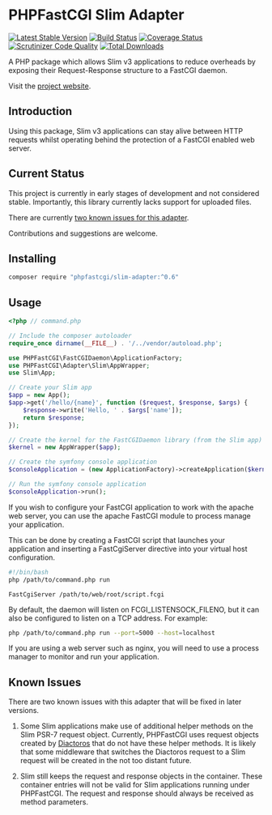 # PHPFastCGI Slim Adapter

[![Latest Stable Version](https://poser.pugx.org/phpfastcgi/slim-adapter/v/stable)](https://packagist.org/packages/phpfastcgi/slim-adapter)
[![Build Status](https://travis-ci.org/PHPFastCGI/SlimAdapter.svg?branch=master)](https://travis-ci.org/PHPFastCGI/SlimAdapter)
[![Coverage Status](https://coveralls.io/repos/PHPFastCGI/SlimAdapter/badge.svg?branch=master&service=github)](https://coveralls.io/github/PHPFastCGI/SlimAdapter?branch=master)
[![Scrutinizer Code Quality](https://scrutinizer-ci.com/g/PHPFastCGI/SlimAdapter/badges/quality-score.png?b=master)](https://scrutinizer-ci.com/g/PHPFastCGI/SlimAdapter/?branch=master)
[![Total Downloads](https://poser.pugx.org/phpfastcgi/slim-adapter/downloads)](https://packagist.org/packages/phpfastcgi/slim-adapter)

A PHP package which allows Slim v3 applications to reduce overheads by exposing their Request-Response structure to a FastCGI daemon.

Visit the [project website](http://phpfastcgi.github.io/).

## Introduction

Using this package, Slim v3 applications can stay alive between HTTP requests whilst operating behind the protection of a FastCGI enabled web server.

## Current Status

This project is currently in early stages of development and not considered stable. Importantly, this library currently lacks support for uploaded files.

There are currently [two known issues for this adapter](#known-issues).

Contributions and suggestions are welcome.

## Installing

```sh
composer require "phpfastcgi/slim-adapter:^0.6"
```

## Usage

```php
<?php // command.php

// Include the composer autoloader
require_once dirname(__FILE__) . '/../vendor/autoload.php';

use PHPFastCGI\FastCGIDaemon\ApplicationFactory;
use PHPFastCGI\Adapter\Slim\AppWrapper;
use Slim\App;

// Create your Slim app
$app = new App();
$app->get('/hello/{name}', function ($request, $response, $args) {
    $response->write('Hello, ' . $args['name']);
    return $response;
});

// Create the kernel for the FastCGIDaemon library (from the Slim app)
$kernel = new AppWrapper($app);

// Create the symfony console application
$consoleApplication = (new ApplicationFactory)->createApplication($kernel);

// Run the symfony console application
$consoleApplication->run();
```

If you wish to configure your FastCGI application to work with the apache web server, you can use the apache FastCGI module to process manage your application.

This can be done by creating a FastCGI script that launches your application and inserting a FastCgiServer directive into your virtual host configuration.

```sh
#!/bin/bash
php /path/to/command.php run
```

```
FastCgiServer /path/to/web/root/script.fcgi
```

By default, the daemon will listen on FCGI_LISTENSOCK_FILENO, but it can also be configured to listen on a TCP address. For example:

```sh
php /path/to/command.php run --port=5000 --host=localhost
```

If you are using a web server such as nginx, you will need to use a process manager to monitor and run your application.

## Known Issues

There are two known issues with this adapter that will be fixed in later versions.

1. Some Slim applications make use of additional helper methods on the Slim PSR-7 request object. Currently, PHPFastCGI uses request objects created by [Diactoros](https://github.com/zendframework/zend-diactoros) that do not have these helper methods. It is likely that some middleware that switches the Diactoros request to a Slim request will be created in the not too distant future.

2. Slim still keeps the request and response objects in the container. These container entries will not be valid for Slim applications running under PHPFastCGI. The request and response should always be received as method parameters.
